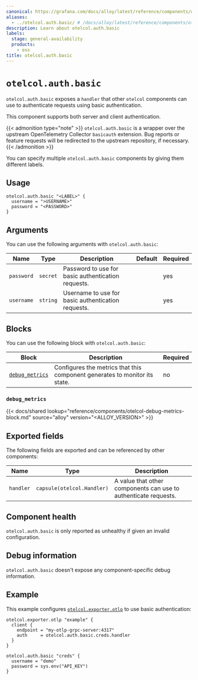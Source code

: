 ```yaml
---
canonical: https://grafana.com/docs/alloy/latest/reference/components/otelcol/otelcol.auth.basic/
aliases:
  - ../otelcol.auth.basic/ # /docs/alloy/latest/reference/components/otelcol.auth.basic/
description: Learn about otelcol.auth.basic
labels:
  stage: general-availability
  products:
    - oss
title: otelcol.auth.basic
---
```


# `otelcol.auth.basic`

`otelcol.auth.basic` exposes a `handler` that other `otelcol` components can use to authenticate requests using basic authentication.

This component supports both server and client authentication.

{{< admonition type="note" >}}
`otelcol.auth.basic` is a wrapper over the upstream OpenTelemetry Collector `basicauth` extension.
Bug reports or feature requests will be redirected to the upstream repository, if necessary.
{{< /admonition >}}

You can specify multiple `otelcol.auth.basic` components by giving them different labels.

## Usage

```alloy
otelcol.auth.basic "<LABEL>" {
  username = ">USERNAME>"
  password = "<PASSWORD>"
}
```

## Arguments

You can use the following arguments with `otelcol.auth.basic`:

| Name       | Type     | Description                                        | Default | Required |
| ---------- | -------- | -------------------------------------------------- | ------- | -------- |
| `password` | `secret` | Password to use for basic authentication requests. |         | yes      |
| `username` | `string` | Username to use for basic authentication requests. |         | yes      |

## Blocks

You can use the following block with `otelcol.auth.basic`:

| Block                            | Description                                                                | Required |
| -------------------------------- | -------------------------------------------------------------------------- | -------- |
| [`debug_metrics`][debug_metrics] | Configures the metrics that this component generates to monitor its state. | no       |

[debug_metrics]: #debug_metrics

### `debug_metrics`

{{< docs/shared lookup="reference/components/otelcol-debug-metrics-block.md" source="alloy" version="<ALLOY_VERSION>" >}}

## Exported fields

The following fields are exported and can be referenced by other components:

| Name      | Type                       | Description                                                     |
| --------- | -------------------------- | --------------------------------------------------------------- |
| `handler` | `capsule(otelcol.Handler)` | A value that other components can use to authenticate requests. |

## Component health

`otelcol.auth.basic` is only reported as unhealthy if given an invalid configuration.

## Debug information

`otelcol.auth.basic` doesn't expose any component-specific debug information.

## Example

This example configures [`otelcol.exporter.otlp`][otelcol.exporter.otlp] to use basic authentication:

```alloy
otelcol.exporter.otlp "example" {
  client {
    endpoint = "my-otlp-grpc-server:4317"
    auth     = otelcol.auth.basic.creds.handler
  }
}

otelcol.auth.basic "creds" {
  username = "demo"
  password = sys.env("API_KEY")
}
```

[otelcol.exporter.otlp]: ../otelcol.exporter.otlp/
